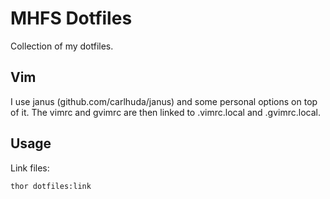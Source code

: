 MHFS Dotfiles
=============

Collection of my dotfiles.

Vim
---

I use janus (github.com/carlhuda/janus) and some personal options on
top of it. The vimrc and gvimrc are then linked to .vimrc.local and
.gvimrc.local.

Usage
-----

Link files:

    thor dotfiles:link

